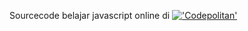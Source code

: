 Sourcecode belajar javascript online di
[!['Codepolitan'](https://dashboard.codepolitan.com/assets/img/codepolitan-logo-white.png "codepolitan")](https://dashboard.codepolitan.com/learn/courses/detail/kelas-javascript)
